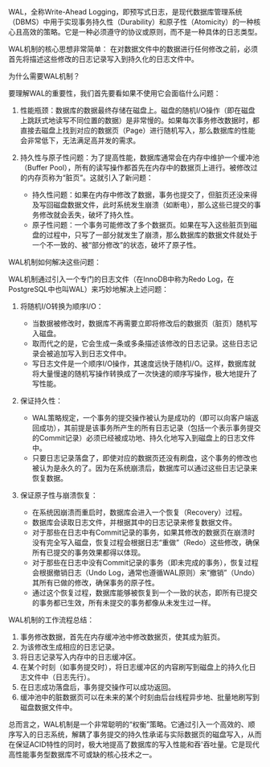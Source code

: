 
WAL，全称Write-Ahead Logging，即预写式日志，是现代数据库管理系统（DBMS）中用于实现事务持久性（Durability）和原子性（Atomicity）的一种核心且高效的策略。它是一种必须遵守的协议或原则，而不是一种具体的日志类型。

WAL机制的核心思想非常简单：
在对数据文件中的数据进行任何修改之前，必须首先将描述这些修改的日志记录写入到持久化的日志文件中。

为什么需要WAL机制？

要理解WAL的重要性，我们首先要看如果不使用它会面临什么问题：

1.  性能瓶颈：数据库的数据最终存储在磁盘上。磁盘的随机I/O操作（即在磁盘上跳跃式地读写不同位置的数据）是非常慢的。如果每次事务修改数据时，都直接去磁盘上找到对应的数据页（Page）进行随机写入，那么数据库的性能会非常低下，无法满足高并发的需求。

2.  持久性与原子性问题：为了提高性能，数据库通常会在内存中维护一个缓冲池（Buffer Pool），所有的读写操作都首先在内存中的数据页上进行。被修改过的内存页称为“脏页”。这就引入了新问题：
    *   持久性问题：如果在内存中修改了数据，事务也提交了，但脏页还没来得及写回磁盘数据文件，此时系统发生崩溃（如断电），那么这些已提交的事务修改就会丢失，破坏了持久性。
    *   原子性问题：一个事务可能修改了多个数据页。如果在写入这些脏页到磁盘的过程中，只写了一部分就发生了崩溃，那么数据库的数据文件就处于一个不一致的、被“部分修改”的状态，破坏了原子性。

WAL机制如何解决这些问题：

WAL机制通过引入一个专门的日志文件（在InnoDB中称为Redo Log，在PostgreSQL中也叫WAL）来巧妙地解决上述问题：

1.  将随机I/O转换为顺序I/O：
    *   当数据被修改时，数据库不再需要立即将修改后的数据页（脏页）随机写入磁盘。
    *   取而代之的是，它会生成一条或多条描述该修改的日志记录。这些日志记录会被追加写入到日志文件中。
    *   写日志文件是一个顺序I/O操作，其速度远快于随机I/O。这样，数据库就将大量慢速的随机写操作转换成了一次快速的顺序写操作，极大地提升了写性能。

2.  保证持久性：
    *   WAL策略规定，一个事务的提交操作被认为是成功的（即可以向客户端返回成功），其前提是该事务所产生的所有日志记录（包括一个表示事务提交的Commit记录）必须已经被成功地、持久化地写入到磁盘上的日志文件中。
    *   只要日志记录落盘了，即使对应的数据页还没有刷盘，这个事务的修改也被认为是永久的了。因为在系统崩溃后，数据库可以通过这些日志记录来恢复数据。

3.  保证原子性与崩溃恢复：
    *   在系统因崩溃而重启时，数据库会进入一个恢复（Recovery）过程。
    *   数据库会读取日志文件，并根据其中的日志记录来修复数据文件。
    *   对于那些在日志中有Commit记录的事务，如果其修改的数据页在崩溃时没有完全写入磁盘，恢复过程会根据日志“重做”（Redo）这些修改，确保所有已提交的事务效果都得以体现。
    *   对于那些在日志中没有Commit记录的事务（即未完成的事务），恢复过程会根据撤销日志（Undo Log，通常也遵循WAL原则）来“撤销”（Undo）其所有已做的修改，确保事务的原子性。
    *   通过这个恢复过程，数据库能够被恢复到一个一致的状态，即所有已提交的事务都已生效，所有未提交的事务都像从未发生过一样。

WAL机制的工作流程总结：
1.  事务修改数据，首先在内存缓冲池中修改数据页，使其成为脏页。
2.  为该修改生成相应的日志记录。
3.  将日志记录写入内存中的日志缓冲区。
4.  在某个时刻（如事务提交时），将日志缓冲区的内容刷写到磁盘上的持久化日志文件中（日志先行）。
5.  在日志成功落盘后，事务提交操作可以成功返回。
6.  缓冲池中的脏数据页可以在未来的某个时刻由后台线程异步地、批量地刷写到磁盘数据文件中。

总而言之，WAL机制是一个非常聪明的“权衡”策略。它通过引入一个高效的、顺序写入的日志系统，解耦了事务提交的持久性承诺与实际数据页的磁盘写入，从而在保证ACID特性的同时，极大地提高了数据库的写入性能和吞'吞吐量。它是现代高性能事务型数据库不可或缺的核心技术之一。

